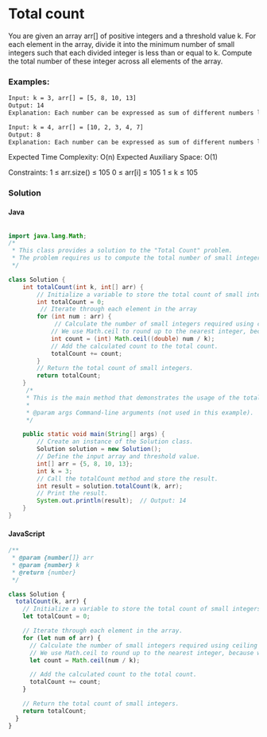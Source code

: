 # Total count

You are given an array arr[] of positive integers and a threshold value k. For each element in the array, divide it into the minimum number of small integers such that each divided integer is less than or equal to k. Compute the total number of these integer across all elements of the array.

### Examples:

```bash
Input: k = 3, arr[] = [5, 8, 10, 13]
Output: 14
Explanation: Each number can be expressed as sum of different numbers less than or equal to k as 5 (3 + 2), 8 (3 + 3 + 2), 10 (3 + 3 + 3 + 1), 13 (3 + 3 + 3 + 3 + 1). So, the sum of count of each element is (2+3+4+5)=14.
```

```bash
Input: k = 4, arr[] = [10, 2, 3, 4, 7]
Output: 8
Explanation: Each number can be expressed as sum of different numbers less than or equal to k as 10 (4 + 4 + 2), 2 (2), 3 (3), 4 (4) and 7 (4 + 3).So, the sum of count of each element is (3 + 1 + 1 + 1 + 2) = 8.
```

Expected Time Complexity: O(n)
Expected Auxiliary Space: O(1)

Constraints:
1 ≤ arr.size() ≤ 105
0 ≤ arr[i] ≤ 105
1 ≤ k ≤ 105

### Solution

#### Java

```java

import java.lang.Math;
/*
 * This class provides a solution to the "Total Count" problem.
 * The problem requires us to compute the total number of small integers that can be obtained by dividing each element in the given array into the minimum number of integers less than or equal to a threshold value k.
 */

class Solution {
    int totalCount(int k, int[] arr) {
        // Initialize a variable to store the total count of small integers.
        int totalCount = 0;
         // Iterate through each element in the array
        for (int num : arr) {
             // Calculate the number of small integers required using ceiling division.
            // We use Math.ceil to round up to the nearest integer, because we can't have a fraction of an integer.
            int count = (int) Math.ceil((double) num / k);
            // Add the calculated count to the total count.
            totalCount += count;
        }
        // Return the total count of small integers.
        return totalCount;
    }
     /*
     * This is the main method that demonstrates the usage of the totalCount method.
     *
     * @param args Command-line arguments (not used in this example).
     */

    public static void main(String[] args) {
        // Create an instance of the Solution class.
        Solution solution = new Solution();
        // Define the input array and threshold value.
        int[] arr = {5, 8, 10, 13};
        int k = 3;
        // Call the totalCount method and store the result.
        int result = solution.totalCount(k, arr);
        // Print the result.
        System.out.println(result);  // Output: 14
    }
}
```

#### JavaScript

```js
/**
 * @param {number[]} arr
 * @param {number} k
 * @return {number}
 */

class Solution {
  totalCount(k, arr) {
    // Initialize a variable to store the total count of small integers.
    let totalCount = 0;

    // Iterate through each element in the array.
    for (let num of arr) {
      // Calculate the number of small integers required using ceiling division.
      // We use Math.ceil to round up to the nearest integer, because we can't have a fraction of an integer.
      let count = Math.ceil(num / k);

      // Add the calculated count to the total count.
      totalCount += count;
    }

    // Return the total count of small integers.
    return totalCount;
  }
}
```
